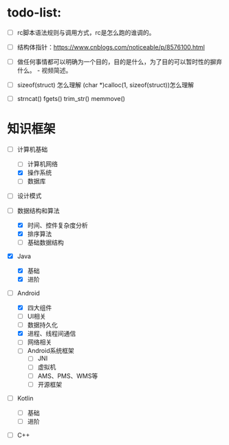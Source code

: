 # todo-list:
- [ ] rc脚本语法规则与调用方式，rc是怎么跑的谁调的。
- [ ] 结构体指针：https://www.cnblogs.com/noticeable/p/8576100.html
- [ ] 做任何事情都可以明确为一个目的，目的是什么，为了目的可以暂时性的摒弃什么。 - 视频简述。
- [ ] sizeof(struct) 怎么理解 (char *)calloc(1, sizeof(struct))怎么理解
- [ ] strncat() fgets() trim_str() memmove()



# 知识框架

- [ ] 计算机基础

  - [ ] 计算机网络
  - [x] 操作系统
  - [ ] 数据库

- [ ] 设计模式

- [ ] 数据结构和算法

  - [x] 时间、控件复杂度分析
  - [x] 排序算法
  - [ ] 基础数据结构

- [x] Java

  - [x] 基础
  - [x] 进阶

- [ ] Android

  - [x] 四大组件
  - [ ] UI相关
  - [ ] 数据持久化
  - [x] 进程、线程间通信
  - [ ] 网络相关
  - [ ] Android系统框架
    - [ ] JNI
    - [ ] 虚拟机
    - [ ] AMS、PMS、WMS等
    - [ ] 开源框架

- [ ] Kotlin

  - [ ] 基础
  - [ ] 进阶

- [ ] C++

  
